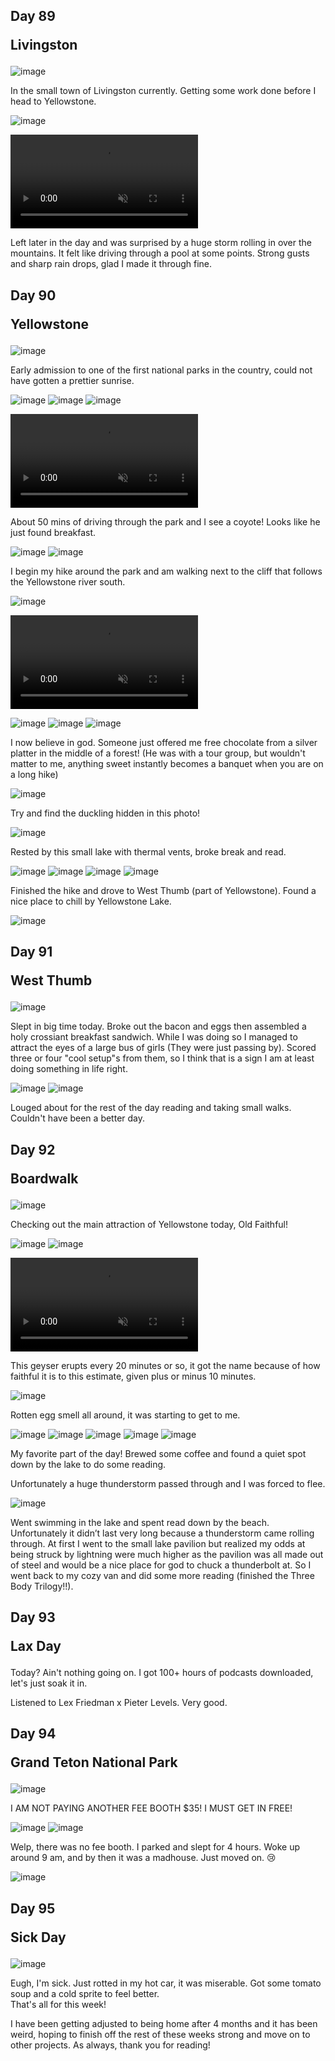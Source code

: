 ## Day 89 <p class="inline text-gray-700 ">Livingston</p>
![image](/img/trips/west-coast-2024/0820-1.jpg)

In the small town of Livingston currently. Getting some work done before I head to Yellowstone.

![image](/img/trips/west-coast-2024/0820-2.jpg)

<video src="/img/trips/west-coast-2024/0820-vid.mp4" type="video/mp4" autoplay loop muted playsinline ></video>

Left later in the day and was surprised by a huge storm rolling in over the mountains. It felt like driving through a pool at some points. Strong gusts and sharp rain drops, glad I made it through fine.

## Day 90 <p class="inline text-gray-700 ">Yellowstone</p>
![image](/img/trips/west-coast-2024/0821-1.jpg)

Early admission to one of the first national parks in the country, could not have gotten a prettier sunrise.

![image](/img/trips/west-coast-2024/0821-2.jpg)
![image](/img/trips/west-coast-2024/0821-3.jpg)
![image](/img/trips/west-coast-2024/0821-4.jpg)

<video src="/img/trips/west-coast-2024/0821-vid1.mp4" type="video/mp4" autoplay loop muted playsinline ></video>

About 50 mins of driving through the park and I see a coyote! Looks like he just found breakfast. 

![image](/img/trips/west-coast-2024/0821-5.jpg)
![image](/img/trips/west-coast-2024/0821-6.jpg)

I begin my hike around the park and am walking next to the cliff that follows the Yellowstone river south. 

![image](/img/trips/west-coast-2024/0821-7.jpg)

<video src="/img/trips/west-coast-2024/0821-vid2.mp4" type="video/mp4" autoplay loop muted playsinline ></video>

![image](/img/trips/west-coast-2024/0821-8.jpg)
![image](/img/trips/west-coast-2024/0821-9.jpg)
![image](/img/trips/west-coast-2024/0821-10.jpg)

I now believe in god. Someone just offered me free chocolate from a silver platter in the middle of a forest! (He was with a tour group, but wouldn't matter to me, anything sweet instantly becomes a banquet when you are on a long hike)

![image](/img/trips/west-coast-2024/0821-11.jpg)

Try and find the duckling hidden in this photo!

![image](/img/trips/west-coast-2024/0821-12.jpg)

Rested by this small lake with thermal vents, broke break and read.

![image](/img/trips/west-coast-2024/0821-13.jpg)
![image](/img/trips/west-coast-2024/0821-14.jpg)
![image](/img/trips/west-coast-2024/0821-15.jpg)
![image](/img/trips/west-coast-2024/0821-16.jpg)

Finished the hike and drove to West Thumb (part of Yellowstone). Found a nice place to chill by Yellowstone Lake.

![image](/img/trips/west-coast-2024/0821-17.jpg)


## Day 91 <p class="inline text-gray-700 ">West Thumb</p>
![image](/img/trips/west-coast-2024/0822-1.jpg)

Slept in big time today. Broke out the bacon and eggs then assembled a holy crossiant breakfast sandwich. While I was doing so I managed to attract the eyes of a large bus of girls (They were just passing by). Scored three or four "cool setup"s from them, so I think that is a sign I am at least doing something in life right. 

![image](/img/trips/west-coast-2024/0822-2.jpg)
![image](/img/trips/west-coast-2024/0822-3.jpg)

Louged about for the rest of the day reading and taking small walks. Couldn't have been a better day.

## Day 92 <p class="inline text-gray-700 ">Boardwalk</p>
![image](/img/trips/west-coast-2024/0823-1.jpg)

Checking out the main attraction of Yellowstone today, Old Faithful!

![image](/img/trips/west-coast-2024/0823-2.jpg)
![image](/img/trips/west-coast-2024/0823-3.jpg)

<video src="/img/trips/west-coast-2024/0823-vid.mp4" type="video/mp4" autoplay loop muted playsinline ></video>

This geyser erupts every 20 minutes or so, it got the name because of how faithful it is to this estimate, given plus or minus 10 minutes.

![image](/img/trips/west-coast-2024/0823-4.jpg)

Rotten egg smell all around, it was starting to get to me.

![image](/img/trips/west-coast-2024/0823-5.jpg)
![image](/img/trips/west-coast-2024/0823-6.jpg)
![image](/img/trips/west-coast-2024/0823-7.jpg)
![image](/img/trips/west-coast-2024/0823-8.jpg)
![image](/img/trips/west-coast-2024/0823-9.jpg)

My favorite part of the day! Brewed some coffee and found a quiet spot down by the lake to do some reading. 

Unfortunately a huge thunderstorm passed through and I was forced to flee.

![image](/img/trips/west-coast-2024/0823-10.jpg)

Went swimming in the lake and spent read down by the beach. Unfortunately it didn’t last very long because a thunderstorm came rolling through. At first I went to the small lake pavilion but realized my odds at being struck by lightning were much higher as the pavilion was all made out of steel and would be a nice place for god to chuck a thunderbolt at. So I went back to my cozy van and did some more reading (finished the Three Body Trilogy!!).

## Day 93 <p class="inline text-gray-700 ">Lax Day</p>

Today? Ain't nothing going on. I got 100+ hours of podcasts downloaded, let's just soak it in.

Listened to Lex Friedman x Pieter Levels. Very good.

## Day 94 <p class="inline text-gray-700 ">Grand Teton National Park</p>
![image](/img/trips/west-coast-2024/0825-1.jpg)

I AM NOT PAYING ANOTHER FEE BOOTH $35! I MUST GET IN FREE!

![image](/img/trips/west-coast-2024/0825-2.jpg)
![image](/img/trips/west-coast-2024/0825-3.jpg)

Welp, there was no fee booth. I parked and slept for 4 hours. Woke up around 9 am, and by then it was a madhouse. Just moved on. 😢

![image](/img/trips/west-coast-2024/0825-4.jpg)

## Day 95 <p class="inline text-gray-700 ">Sick Day</p>
![image](/img/trips/west-coast-2024/0826-1.jpg)

Eugh, I'm sick. Just rotted in my hot car, it was miserable. Got some tomato soup and a cold sprite to feel better. 
<br>
That's all for this week! 

I have been getting adjusted to being home after 4 months and it has been weird, hoping to finish off the rest of these weeks strong and move on to other projects. As always, thank you for reading!
